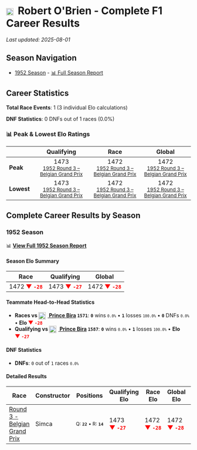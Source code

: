 # <img src="https://upload.wikimedia.org/wikipedia/commons/a/a4/Flag_of_the_United_States.svg" alt="United States" width="20" height="auto" style="vertical-align: middle; margin-right: 5px;" onerror="this.outerHTML='🇺🇸'; this.style.marginRight='5px';"/> Robert O'Brien - Complete F1 Career Results

*Last updated: 2025-08-01*

## Season Navigation

- [1952 Season](#1952-season) - [📊 Full Season Report](../seasons/1952-season-report)

## Career Statistics

**Total Race Events**: 1 (3 individual Elo calculations)

**DNF Statistics**: 0 DNFs out of 1 races (0.0%)

### 📊 Peak & Lowest Elo Ratings

| &nbsp; | Qualifying | Race | Global |
|-------|------------|------|--------|
| **Peak** | <center> 1473 <br/><small> [1952 Round 3 – Belgian Grand Prix](../seasons/1952-season-report#round-3-belgian-grand-prix) </small></center> | <center> 1472 <br/><small> [1952 Round 3 – Belgian Grand Prix](../seasons/1952-season-report#round-3-belgian-grand-prix) </small></center> | <center> 1472  <br/><small> [1952 Round 3 – Belgian Grand Prix](../seasons/1952-season-report#round-3-belgian-grand-prix) </small></center> |
| **Lowest** | <center> 1473 <br/><small> [1952 Round 3 – Belgian Grand Prix](../seasons/1952-season-report#round-3-belgian-grand-prix) </small></center> | <center> 1472 <br/><small> [1952 Round 3 – Belgian Grand Prix](../seasons/1952-season-report#round-3-belgian-grand-prix) </small></center> | <center> 1472 <br/><small> [1952 Round 3 – Belgian Grand Prix](../seasons/1952-season-report#round-3-belgian-grand-prix) </small></center> |


## Complete Career Results by Season

### 1952 Season

📊 **[View Full 1952 Season Report](../seasons/1952-season-report)**

#### Season Elo Summary

| Race | Qualifying | Global |
|------|------------|--------|
| 1472 **<span style="color: red;">▼&nbsp;`-28`</span>** | 1473 **<span style="color: red;">▼&nbsp;`-27`</span>** | 1472 **<span style="color: red;">▼&nbsp;`-28`</span>** |

#### Teammate Head-to-Head Statistics

- **Races vs [<img src="https://upload.wikimedia.org/wikipedia/commons/a/a9/Flag_of_Thailand.svg" alt="Thailand" width="20" height="auto" style="vertical-align: middle; margin-right: 5px;" onerror="this.outerHTML='🇹🇭'; this.style.marginRight='5px';"/> Prince Bira](prince-bira) `1571`**: **`0`** wins <small>`0.0%`</small> • **`1`** losses <small>`100.0%`</small> • **`0`** DNFs <small>`0.0%`</small> • **Elo <span style="color: red;">▼&nbsp;`-28`</span>**
- **Qualifying vs [<img src="https://upload.wikimedia.org/wikipedia/commons/a/a9/Flag_of_Thailand.svg" alt="Thailand" width="20" height="auto" style="vertical-align: middle; margin-right: 5px;" onerror="this.outerHTML='🇹🇭'; this.style.marginRight='5px';"/> Prince Bira](prince-bira) `1587`**: **`0`** wins <small>`0.0%`</small> • **`1`** losses <small>`100.0%`</small> • **Elo <span style="color: red;">▼&nbsp;`-27`</span>**

#### DNF Statistics

- **DNFs**: `0` out of `1` races <small>`0.0%`</small>

#### Detailed Results

| Race | Constructor | Positions | Qualifying Elo | Race Elo | Global Elo | Teammate |
|------|-------------|-----------|----------------|----------|------------|----------|
| [Round 3 - Belgian Grand Prix](../seasons/1952-season-report#round-3-belgian-grand-prix) | Simca | <small>Q:&nbsp;**`22`**&nbsp;•&nbsp;R:&nbsp;**`14`**</small> | 1473 **<span style="color: red;">▼&nbsp;`-27`</span>** | 1472 **<span style="color: red;">▼&nbsp;`-28`</span>** | 1472 **<span style="color: red;">▼&nbsp;`-28`</span>** | [<img src="https://upload.wikimedia.org/wikipedia/commons/a/a9/Flag_of_Thailand.svg" alt="Thailand" width="20" height="auto" style="vertical-align: middle; margin-right: 5px;" onerror="this.outerHTML='🇹🇭'; this.style.marginRight='5px';"/> Prince Bira](prince-bira)<br/><small>Q:&nbsp;**`18`**&nbsp;•&nbsp;R:&nbsp;**`10`**</small> |

